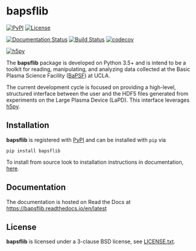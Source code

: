 # bapsflib

[![PyPI](https://img.shields.io/pypi/v/bapsflib.svg)](https://pypi.org/project/bapsflib)
[![License](https://img.shields.io/badge/License-BSD-blue.svg)](./LICENSES/LICENSE.txt)

[![Documentation Status](https://readthedocs.org/projects/bapsflib/badge/)](https://bapsflib.readthedocs.io/en/latest)
[![Build Status](https://img.shields.io/travis/BaPSF/bapsflib/master.svg?label=Travis%20CI)](https://travis-ci.org/BaPSF/bapsflib)
[![codecov](https://codecov.io/gh/BaPSF/bapsflib/branch/master/graph/badge.svg)](https://codecov.io/gh/BaPSF/bapsflib/branch/master)

[![h5py](https://img.shields.io/badge/powered%20by-h5py-%235e9ffa.svg)](https://www.h5py.org/)

The **bapsflib** package is developed on Python 3.5+ and is intend to 
be a toolkit for reading, manipulating, and analyzing data collected at 
the Basic Plasma Science Facility 
([BaPSF](http://plasma.physics.ucla.edu/)) at UCLA. 

The current development cycle is focused on providing a high-level, 
structured interface between the user and the HDF5 files generated from
experiments on the Large Plasma Device (LaPD).  This interface 
leverages [h5py](https://www.h5py.org/).

## Installation

**bapsflib** is registered with [PyPI](https://pypi.org/) and can be 
installed with `pip` via

`pip install bapsflib`

To install from source look to installation instructions in 
documentation, 
[here](https://bapsflib.readthedocs.io/en/latest/installation.html).

## Documentation

The documentation is hosted on Read the Docs at 
https://bapsflib.readthedocs.io/en/latest

## License

**bapsflib** is licensed under a 3-clause BSD license, see 
[LICENSE.txt](LICENSES/LICENSE.txt).